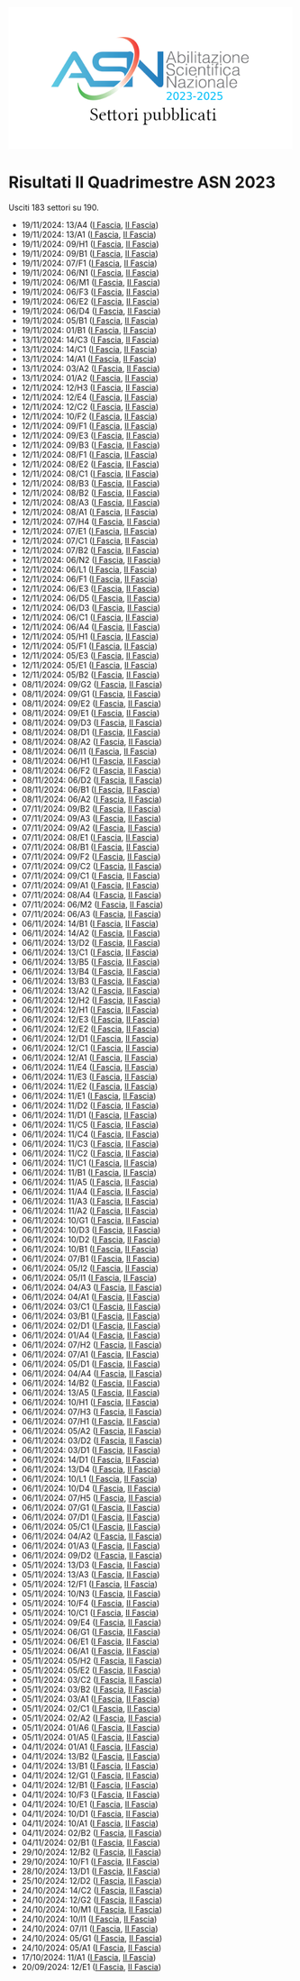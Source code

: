 ![logo](img/logo-2023.png)

# Risultati II Quadrimestre ASN 2023

Usciti 183 settori su 190.

- 19/11/2024: 13/A4 ([I Fascia](https://asn23.cineca.it/pubblico/miur/esito/13%252FA4/1/2), [II Fascia](https://asn23.cineca.it/pubblico/miur/esito/13%252FA4/2/2))
- 19/11/2024: 13/A1 ([I Fascia](https://asn23.cineca.it/pubblico/miur/esito/13%252FA1/1/2), [II Fascia](https://asn23.cineca.it/pubblico/miur/esito/13%252FA1/2/2))
- 19/11/2024: 09/H1 ([I Fascia](https://asn23.cineca.it/pubblico/miur/esito/09%252FH1/1/2), [II Fascia](https://asn23.cineca.it/pubblico/miur/esito/09%252FH1/2/2))
- 19/11/2024: 09/B1 ([I Fascia](https://asn23.cineca.it/pubblico/miur/esito/09%252FB1/1/2), [II Fascia](https://asn23.cineca.it/pubblico/miur/esito/09%252FB1/2/2))
- 19/11/2024: 07/F1 ([I Fascia](https://asn23.cineca.it/pubblico/miur/esito/07%252FF1/1/2), [II Fascia](https://asn23.cineca.it/pubblico/miur/esito/07%252FF1/2/2))
- 19/11/2024: 06/N1 ([I Fascia](https://asn23.cineca.it/pubblico/miur/esito/06%252FN1/1/2), [II Fascia](https://asn23.cineca.it/pubblico/miur/esito/06%252FN1/2/2))
- 19/11/2024: 06/M1 ([I Fascia](https://asn23.cineca.it/pubblico/miur/esito/06%252FM1/1/2), [II Fascia](https://asn23.cineca.it/pubblico/miur/esito/06%252FM1/2/2))
- 19/11/2024: 06/F3 ([I Fascia](https://asn23.cineca.it/pubblico/miur/esito/06%252FF3/1/2), [II Fascia](https://asn23.cineca.it/pubblico/miur/esito/06%252FF3/2/2))
- 19/11/2024: 06/E2 ([I Fascia](https://asn23.cineca.it/pubblico/miur/esito/06%252FE2/1/2), [II Fascia](https://asn23.cineca.it/pubblico/miur/esito/06%252FE2/2/2))
- 19/11/2024: 06/D4 ([I Fascia](https://asn23.cineca.it/pubblico/miur/esito/06%252FD4/1/2), [II Fascia](https://asn23.cineca.it/pubblico/miur/esito/06%252FD4/2/2))
- 19/11/2024: 05/B1 ([I Fascia](https://asn23.cineca.it/pubblico/miur/esito/05%252FB1/1/2), [II Fascia](https://asn23.cineca.it/pubblico/miur/esito/05%252FB1/2/2))
- 19/11/2024: 01/B1 ([I Fascia](https://asn23.cineca.it/pubblico/miur/esito/01%252FB1/1/2), [II Fascia](https://asn23.cineca.it/pubblico/miur/esito/01%252FB1/2/2))
- 13/11/2024: 14/C3 ([I Fascia](https://asn23.cineca.it/pubblico/miur/esito/14%252FC3/1/2), [II Fascia](https://asn23.cineca.it/pubblico/miur/esito/14%252FC3/2/2))
- 13/11/2024: 14/C1 ([I Fascia](https://asn23.cineca.it/pubblico/miur/esito/14%252FC1/1/2), [II Fascia](https://asn23.cineca.it/pubblico/miur/esito/14%252FC1/2/2))
- 13/11/2024: 14/A1 ([I Fascia](https://asn23.cineca.it/pubblico/miur/esito/14%252FA1/1/2), [II Fascia](https://asn23.cineca.it/pubblico/miur/esito/14%252FA1/2/2))
- 13/11/2024: 03/A2 ([I Fascia](https://asn23.cineca.it/pubblico/miur/esito/03%252FA2/1/2), [II Fascia](https://asn23.cineca.it/pubblico/miur/esito/03%252FA2/2/2))
- 13/11/2024: 01/A2 ([I Fascia](https://asn23.cineca.it/pubblico/miur/esito/01%252FA2/1/2), [II Fascia](https://asn23.cineca.it/pubblico/miur/esito/01%252FA2/2/2))
- 12/11/2024: 12/H3 ([I Fascia](https://asn23.cineca.it/pubblico/miur/esito/12%252FH3/1/2), [II Fascia](https://asn23.cineca.it/pubblico/miur/esito/12%252FH3/2/2))
- 12/11/2024: 12/E4 ([I Fascia](https://asn23.cineca.it/pubblico/miur/esito/12%252FE4/1/2), [II Fascia](https://asn23.cineca.it/pubblico/miur/esito/12%252FE4/2/2))
- 12/11/2024: 12/C2 ([I Fascia](https://asn23.cineca.it/pubblico/miur/esito/12%252FC2/1/2), [II Fascia](https://asn23.cineca.it/pubblico/miur/esito/12%252FC2/2/2))
- 12/11/2024: 10/F2 ([I Fascia](https://asn23.cineca.it/pubblico/miur/esito/10%252FF2/1/2), [II Fascia](https://asn23.cineca.it/pubblico/miur/esito/10%252FF2/2/2))
- 12/11/2024: 09/F1 ([I Fascia](https://asn23.cineca.it/pubblico/miur/esito/09%252FF1/1/2), [II Fascia](https://asn23.cineca.it/pubblico/miur/esito/09%252FF1/2/2))
- 12/11/2024: 09/E3 ([I Fascia](https://asn23.cineca.it/pubblico/miur/esito/09%252FE3/1/2), [II Fascia](https://asn23.cineca.it/pubblico/miur/esito/09%252FE3/2/2))
- 12/11/2024: 09/B3 ([I Fascia](https://asn23.cineca.it/pubblico/miur/esito/09%252FB3/1/2), [II Fascia](https://asn23.cineca.it/pubblico/miur/esito/09%252FB3/2/2))
- 12/11/2024: 08/F1 ([I Fascia](https://asn23.cineca.it/pubblico/miur/esito/08%252FF1/1/2), [II Fascia](https://asn23.cineca.it/pubblico/miur/esito/08%252FF1/2/2))
- 12/11/2024: 08/E2 ([I Fascia](https://asn23.cineca.it/pubblico/miur/esito/08%252FE2/1/2), [II Fascia](https://asn23.cineca.it/pubblico/miur/esito/08%252FE2/2/2))
- 12/11/2024: 08/C1 ([I Fascia](https://asn23.cineca.it/pubblico/miur/esito/08%252FC1/1/2), [II Fascia](https://asn23.cineca.it/pubblico/miur/esito/08%252FC1/2/2))
- 12/11/2024: 08/B3 ([I Fascia](https://asn23.cineca.it/pubblico/miur/esito/08%252FB3/1/2), [II Fascia](https://asn23.cineca.it/pubblico/miur/esito/08%252FB3/2/2))
- 12/11/2024: 08/B2 ([I Fascia](https://asn23.cineca.it/pubblico/miur/esito/08%252FB2/1/2), [II Fascia](https://asn23.cineca.it/pubblico/miur/esito/08%252FB2/2/2))
- 12/11/2024: 08/A3 ([I Fascia](https://asn23.cineca.it/pubblico/miur/esito/08%252FA3/1/2), [II Fascia](https://asn23.cineca.it/pubblico/miur/esito/08%252FA3/2/2))
- 12/11/2024: 08/A1 ([I Fascia](https://asn23.cineca.it/pubblico/miur/esito/08%252FA1/1/2), [II Fascia](https://asn23.cineca.it/pubblico/miur/esito/08%252FA1/2/2))
- 12/11/2024: 07/H4 ([I Fascia](https://asn23.cineca.it/pubblico/miur/esito/07%252FH4/1/2), [II Fascia](https://asn23.cineca.it/pubblico/miur/esito/07%252FH4/2/2))
- 12/11/2024: 07/E1 ([I Fascia](https://asn23.cineca.it/pubblico/miur/esito/07%252FE1/1/2), [II Fascia](https://asn23.cineca.it/pubblico/miur/esito/07%252FE1/2/2))
- 12/11/2024: 07/C1 ([I Fascia](https://asn23.cineca.it/pubblico/miur/esito/07%252FC1/1/2), [II Fascia](https://asn23.cineca.it/pubblico/miur/esito/07%252FC1/2/2))
- 12/11/2024: 07/B2 ([I Fascia](https://asn23.cineca.it/pubblico/miur/esito/07%252FB2/1/2), [II Fascia](https://asn23.cineca.it/pubblico/miur/esito/07%252FB2/2/2))
- 12/11/2024: 06/N2 ([I Fascia](https://asn23.cineca.it/pubblico/miur/esito/06%252FN2/1/2), [II Fascia](https://asn23.cineca.it/pubblico/miur/esito/06%252FN2/2/2))
- 12/11/2024: 06/L1 ([I Fascia](https://asn23.cineca.it/pubblico/miur/esito/06%252FL1/1/2), [II Fascia](https://asn23.cineca.it/pubblico/miur/esito/06%252FL1/2/2))
- 12/11/2024: 06/F1 ([I Fascia](https://asn23.cineca.it/pubblico/miur/esito/06%252FF1/1/2), [II Fascia](https://asn23.cineca.it/pubblico/miur/esito/06%252FF1/2/2))
- 12/11/2024: 06/E3 ([I Fascia](https://asn23.cineca.it/pubblico/miur/esito/06%252FE3/1/2), [II Fascia](https://asn23.cineca.it/pubblico/miur/esito/06%252FE3/2/2))
- 12/11/2024: 06/D5 ([I Fascia](https://asn23.cineca.it/pubblico/miur/esito/06%252FD5/1/2), [II Fascia](https://asn23.cineca.it/pubblico/miur/esito/06%252FD5/2/2))
- 12/11/2024: 06/D3 ([I Fascia](https://asn23.cineca.it/pubblico/miur/esito/06%252FD3/1/2), [II Fascia](https://asn23.cineca.it/pubblico/miur/esito/06%252FD3/2/2))
- 12/11/2024: 06/C1 ([I Fascia](https://asn23.cineca.it/pubblico/miur/esito/06%252FC1/1/2), [II Fascia](https://asn23.cineca.it/pubblico/miur/esito/06%252FC1/2/2))
- 12/11/2024: 06/A4 ([I Fascia](https://asn23.cineca.it/pubblico/miur/esito/06%252FA4/1/2), [II Fascia](https://asn23.cineca.it/pubblico/miur/esito/06%252FA4/2/2))
- 12/11/2024: 05/H1 ([I Fascia](https://asn23.cineca.it/pubblico/miur/esito/05%252FH1/1/2), [II Fascia](https://asn23.cineca.it/pubblico/miur/esito/05%252FH1/2/2))
- 12/11/2024: 05/F1 ([I Fascia](https://asn23.cineca.it/pubblico/miur/esito/05%252FF1/1/2), [II Fascia](https://asn23.cineca.it/pubblico/miur/esito/05%252FF1/2/2))
- 12/11/2024: 05/E3 ([I Fascia](https://asn23.cineca.it/pubblico/miur/esito/05%252FE3/1/2), [II Fascia](https://asn23.cineca.it/pubblico/miur/esito/05%252FE3/2/2))
- 12/11/2024: 05/E1 ([I Fascia](https://asn23.cineca.it/pubblico/miur/esito/05%252FE1/1/2), [II Fascia](https://asn23.cineca.it/pubblico/miur/esito/05%252FE1/2/2))
- 12/11/2024: 05/B2 ([I Fascia](https://asn23.cineca.it/pubblico/miur/esito/05%252FB2/1/2), [II Fascia](https://asn23.cineca.it/pubblico/miur/esito/05%252FB2/2/2))
- 08/11/2024: 09/G2 ([I Fascia](https://asn23.cineca.it/pubblico/miur/esito/09%252FG2/1/2), [II Fascia](https://asn23.cineca.it/pubblico/miur/esito/09%252FG2/2/2))
- 08/11/2024: 09/G1 ([I Fascia](https://asn23.cineca.it/pubblico/miur/esito/09%252FG1/1/2), [II Fascia](https://asn23.cineca.it/pubblico/miur/esito/09%252FG1/2/2))
- 08/11/2024: 09/E2 ([I Fascia](https://asn23.cineca.it/pubblico/miur/esito/09%252FE2/1/2), [II Fascia](https://asn23.cineca.it/pubblico/miur/esito/09%252FE2/2/2))
- 08/11/2024: 09/E1 ([I Fascia](https://asn23.cineca.it/pubblico/miur/esito/09%252FE1/1/2), [II Fascia](https://asn23.cineca.it/pubblico/miur/esito/09%252FE1/2/2))
- 08/11/2024: 09/D3 ([I Fascia](https://asn23.cineca.it/pubblico/miur/esito/09%252FD3/1/2), [II Fascia](https://asn23.cineca.it/pubblico/miur/esito/09%252FD3/2/2))
- 08/11/2024: 08/D1 ([I Fascia](https://asn23.cineca.it/pubblico/miur/esito/08%252FD1/1/2), [II Fascia](https://asn23.cineca.it/pubblico/miur/esito/08%252FD1/2/2))
- 08/11/2024: 08/A2 ([I Fascia](https://asn23.cineca.it/pubblico/miur/esito/08%252FA2/1/2), [II Fascia](https://asn23.cineca.it/pubblico/miur/esito/08%252FA2/2/2))
- 08/11/2024: 06/I1 ([I Fascia](https://asn23.cineca.it/pubblico/miur/esito/06%252FI1/1/2), [II Fascia](https://asn23.cineca.it/pubblico/miur/esito/06%252FI1/2/2))
- 08/11/2024: 06/H1 ([I Fascia](https://asn23.cineca.it/pubblico/miur/esito/06%252FH1/1/2), [II Fascia](https://asn23.cineca.it/pubblico/miur/esito/06%252FH1/2/2))
- 08/11/2024: 06/F2 ([I Fascia](https://asn23.cineca.it/pubblico/miur/esito/06%252FF2/1/2), [II Fascia](https://asn23.cineca.it/pubblico/miur/esito/06%252FF2/2/2))
- 08/11/2024: 06/D2 ([I Fascia](https://asn23.cineca.it/pubblico/miur/esito/06%252FD2/1/2), [II Fascia](https://asn23.cineca.it/pubblico/miur/esito/06%252FD2/2/2))
- 08/11/2024: 06/B1 ([I Fascia](https://asn23.cineca.it/pubblico/miur/esito/06%252FB1/1/2), [II Fascia](https://asn23.cineca.it/pubblico/miur/esito/06%252FB1/2/2))
- 08/11/2024: 06/A2 ([I Fascia](https://asn23.cineca.it/pubblico/miur/esito/06%252FA2/1/2), [II Fascia](https://asn23.cineca.it/pubblico/miur/esito/06%252FA2/2/2))
- 07/11/2024: 09/B2 ([I Fascia](https://asn23.cineca.it/pubblico/miur/esito/09%252FB2/1/2), [II Fascia](https://asn23.cineca.it/pubblico/miur/esito/09%252FB2/2/2))
- 07/11/2024: 09/A3 ([I Fascia](https://asn23.cineca.it/pubblico/miur/esito/09%252FA3/1/2), [II Fascia](https://asn23.cineca.it/pubblico/miur/esito/09%252FA3/2/2))
- 07/11/2024: 09/A2 ([I Fascia](https://asn23.cineca.it/pubblico/miur/esito/09%252FA2/1/2), [II Fascia](https://asn23.cineca.it/pubblico/miur/esito/09%252FA2/2/2))
- 07/11/2024: 08/E1 ([I Fascia](https://asn23.cineca.it/pubblico/miur/esito/08%252FE1/1/2), [II Fascia](https://asn23.cineca.it/pubblico/miur/esito/08%252FE1/2/2))
- 07/11/2024: 08/B1 ([I Fascia](https://asn23.cineca.it/pubblico/miur/esito/08%252FB1/1/2), [II Fascia](https://asn23.cineca.it/pubblico/miur/esito/08%252FB1/2/2))
- 07/11/2024: 09/F2 ([I Fascia](https://asn23.cineca.it/pubblico/miur/esito/09%252FF2/1/2), [II Fascia](https://asn23.cineca.it/pubblico/miur/esito/09%252FF2/2/2))
- 07/11/2024: 09/C2 ([I Fascia](https://asn23.cineca.it/pubblico/miur/esito/09%252FC2/1/2), [II Fascia](https://asn23.cineca.it/pubblico/miur/esito/09%252FC2/2/2))
- 07/11/2024: 09/C1 ([I Fascia](https://asn23.cineca.it/pubblico/miur/esito/09%252FC1/1/2), [II Fascia](https://asn23.cineca.it/pubblico/miur/esito/09%252FC1/2/2))
- 07/11/2024: 09/A1 ([I Fascia](https://asn23.cineca.it/pubblico/miur/esito/09%252FA1/1/2), [II Fascia](https://asn23.cineca.it/pubblico/miur/esito/09%252FA1/2/2))
- 07/11/2024: 08/A4 ([I Fascia](https://asn23.cineca.it/pubblico/miur/esito/08%252FA4/1/2), [II Fascia](https://asn23.cineca.it/pubblico/miur/esito/08%252FA4/2/2))
- 07/11/2024: 06/M2 ([I Fascia](https://asn23.cineca.it/pubblico/miur/esito/06%252FM2/1/2), [II Fascia](https://asn23.cineca.it/pubblico/miur/esito/06%252FM2/2/2))
- 07/11/2024: 06/A3 ([I Fascia](https://asn23.cineca.it/pubblico/miur/esito/06%252FA3/1/2), [II Fascia](https://asn23.cineca.it/pubblico/miur/esito/06%252FA3/2/2))
- 06/11/2024: 14/B1 ([I Fascia](https://asn23.cineca.it/pubblico/miur/esito/14%252FB1/1/2), [II Fascia](https://asn23.cineca.it/pubblico/miur/esito/14%252FB1/2/2))
- 06/11/2024: 14/A2 ([I Fascia](https://asn23.cineca.it/pubblico/miur/esito/14%252FA2/1/2), [II Fascia](https://asn23.cineca.it/pubblico/miur/esito/14%252FA2/2/2))
- 06/11/2024: 13/D2 ([I Fascia](https://asn23.cineca.it/pubblico/miur/esito/13%252FD2/1/2), [II Fascia](https://asn23.cineca.it/pubblico/miur/esito/13%252FD2/2/2))
- 06/11/2024: 13/C1 ([I Fascia](https://asn23.cineca.it/pubblico/miur/esito/13%252FC1/1/2), [II Fascia](https://asn23.cineca.it/pubblico/miur/esito/13%252FC1/2/2))
- 06/11/2024: 13/B5 ([I Fascia](https://asn23.cineca.it/pubblico/miur/esito/13%252FB5/1/2), [II Fascia](https://asn23.cineca.it/pubblico/miur/esito/13%252FB5/2/2))
- 06/11/2024: 13/B4 ([I Fascia](https://asn23.cineca.it/pubblico/miur/esito/13%252FB4/1/2), [II Fascia](https://asn23.cineca.it/pubblico/miur/esito/13%252FB4/2/2))
- 06/11/2024: 13/B3 ([I Fascia](https://asn23.cineca.it/pubblico/miur/esito/13%252FB3/1/2), [II Fascia](https://asn23.cineca.it/pubblico/miur/esito/13%252FB3/2/2))
- 06/11/2024: 13/A2 ([I Fascia](https://asn23.cineca.it/pubblico/miur/esito/13%252FA2/1/2), [II Fascia](https://asn23.cineca.it/pubblico/miur/esito/13%252FA2/2/2))
- 06/11/2024: 12/H2 ([I Fascia](https://asn23.cineca.it/pubblico/miur/esito/12%252FH2/1/2), [II Fascia](https://asn23.cineca.it/pubblico/miur/esito/12%252FH2/2/2))
- 06/11/2024: 12/H1 ([I Fascia](https://asn23.cineca.it/pubblico/miur/esito/12%252FH1/1/2), [II Fascia](https://asn23.cineca.it/pubblico/miur/esito/12%252FH1/2/2))
- 06/11/2024: 12/E3 ([I Fascia](https://asn23.cineca.it/pubblico/miur/esito/12%252FE3/1/2), [II Fascia](https://asn23.cineca.it/pubblico/miur/esito/12%252FE3/2/2))
- 06/11/2024: 12/E2 ([I Fascia](https://asn23.cineca.it/pubblico/miur/esito/12%252FE2/1/2), [II Fascia](https://asn23.cineca.it/pubblico/miur/esito/12%252FE2/2/2))
- 06/11/2024: 12/D1 ([I Fascia](https://asn23.cineca.it/pubblico/miur/esito/12%252FD1/1/2), [II Fascia](https://asn23.cineca.it/pubblico/miur/esito/12%252FD1/2/2))
- 06/11/2024: 12/C1 ([I Fascia](https://asn23.cineca.it/pubblico/miur/esito/12%252FC1/1/2), [II Fascia](https://asn23.cineca.it/pubblico/miur/esito/12%252FC1/2/2))
- 06/11/2024: 12/A1 ([I Fascia](https://asn23.cineca.it/pubblico/miur/esito/12%252FA1/1/2), [II Fascia](https://asn23.cineca.it/pubblico/miur/esito/12%252FA1/2/2))
- 06/11/2024: 11/E4 ([I Fascia](https://asn23.cineca.it/pubblico/miur/esito/11%252FE4/1/2), [II Fascia](https://asn23.cineca.it/pubblico/miur/esito/11%252FE4/2/2))
- 06/11/2024: 11/E3 ([I Fascia](https://asn23.cineca.it/pubblico/miur/esito/11%252FE3/1/2), [II Fascia](https://asn23.cineca.it/pubblico/miur/esito/11%252FE3/2/2))
- 06/11/2024: 11/E2 ([I Fascia](https://asn23.cineca.it/pubblico/miur/esito/11%252FE2/1/2), [II Fascia](https://asn23.cineca.it/pubblico/miur/esito/11%252FE2/2/2))
- 06/11/2024: 11/E1 ([I Fascia](https://asn23.cineca.it/pubblico/miur/esito/11%252FE1/1/2), [II Fascia](https://asn23.cineca.it/pubblico/miur/esito/11%252FE1/2/2))
- 06/11/2024: 11/D2 ([I Fascia](https://asn23.cineca.it/pubblico/miur/esito/11%252FD2/1/2), [II Fascia](https://asn23.cineca.it/pubblico/miur/esito/11%252FD2/2/2))
- 06/11/2024: 11/D1 ([I Fascia](https://asn23.cineca.it/pubblico/miur/esito/11%252FD1/1/2), [II Fascia](https://asn23.cineca.it/pubblico/miur/esito/11%252FD1/2/2))
- 06/11/2024: 11/C5 ([I Fascia](https://asn23.cineca.it/pubblico/miur/esito/11%252FC5/1/2), [II Fascia](https://asn23.cineca.it/pubblico/miur/esito/11%252FC5/2/2))
- 06/11/2024: 11/C4 ([I Fascia](https://asn23.cineca.it/pubblico/miur/esito/11%252FC4/1/2), [II Fascia](https://asn23.cineca.it/pubblico/miur/esito/11%252FC4/2/2))
- 06/11/2024: 11/C3 ([I Fascia](https://asn23.cineca.it/pubblico/miur/esito/11%252FC3/1/2), [II Fascia](https://asn23.cineca.it/pubblico/miur/esito/11%252FC3/2/2))
- 06/11/2024: 11/C2 ([I Fascia](https://asn23.cineca.it/pubblico/miur/esito/11%252FC2/1/2), [II Fascia](https://asn23.cineca.it/pubblico/miur/esito/11%252FC2/2/2))
- 06/11/2024: 11/C1 ([I Fascia](https://asn23.cineca.it/pubblico/miur/esito/11%252FC1/1/2), [II Fascia](https://asn23.cineca.it/pubblico/miur/esito/11%252FC1/2/2))
- 06/11/2024: 11/B1 ([I Fascia](https://asn23.cineca.it/pubblico/miur/esito/11%252FB1/1/2), [II Fascia](https://asn23.cineca.it/pubblico/miur/esito/11%252FB1/2/2))
- 06/11/2024: 11/A5 ([I Fascia](https://asn23.cineca.it/pubblico/miur/esito/11%252FA5/1/2), [II Fascia](https://asn23.cineca.it/pubblico/miur/esito/11%252FA5/2/2))
- 06/11/2024: 11/A4 ([I Fascia](https://asn23.cineca.it/pubblico/miur/esito/11%252FA4/1/2), [II Fascia](https://asn23.cineca.it/pubblico/miur/esito/11%252FA4/2/2))
- 06/11/2024: 11/A3 ([I Fascia](https://asn23.cineca.it/pubblico/miur/esito/11%252FA3/1/2), [II Fascia](https://asn23.cineca.it/pubblico/miur/esito/11%252FA3/2/2))
- 06/11/2024: 11/A2 ([I Fascia](https://asn23.cineca.it/pubblico/miur/esito/11%252FA2/1/2), [II Fascia](https://asn23.cineca.it/pubblico/miur/esito/11%252FA2/2/2))
- 06/11/2024: 10/G1 ([I Fascia](https://asn23.cineca.it/pubblico/miur/esito/10%252FG1/1/2), [II Fascia](https://asn23.cineca.it/pubblico/miur/esito/10%252FG1/2/2))
- 06/11/2024: 10/D3 ([I Fascia](https://asn23.cineca.it/pubblico/miur/esito/10%252FD3/1/2), [II Fascia](https://asn23.cineca.it/pubblico/miur/esito/10%252FD3/2/2))
- 06/11/2024: 10/D2 ([I Fascia](https://asn23.cineca.it/pubblico/miur/esito/10%252FD2/1/2), [II Fascia](https://asn23.cineca.it/pubblico/miur/esito/10%252FD2/2/2))
- 06/11/2024: 10/B1 ([I Fascia](https://asn23.cineca.it/pubblico/miur/esito/10%252FB1/1/2), [II Fascia](https://asn23.cineca.it/pubblico/miur/esito/10%252FB1/2/2))
- 06/11/2024: 07/B1 ([I Fascia](https://asn23.cineca.it/pubblico/miur/esito/07%252FB1/1/2), [II Fascia](https://asn23.cineca.it/pubblico/miur/esito/07%252FB1/2/2))
- 06/11/2024: 05/I2 ([I Fascia](https://asn23.cineca.it/pubblico/miur/esito/05%252FI2/1/2), [II Fascia](https://asn23.cineca.it/pubblico/miur/esito/05%252FI2/2/2))
- 06/11/2024: 05/I1 ([I Fascia](https://asn23.cineca.it/pubblico/miur/esito/05%252FI1/1/2), [II Fascia](https://asn23.cineca.it/pubblico/miur/esito/05%252FI1/2/2))
- 06/11/2024: 04/A3 ([I Fascia](https://asn23.cineca.it/pubblico/miur/esito/04%252FA3/1/2), [II Fascia](https://asn23.cineca.it/pubblico/miur/esito/04%252FA3/2/2))
- 06/11/2024: 04/A1 ([I Fascia](https://asn23.cineca.it/pubblico/miur/esito/04%252FA1/1/2), [II Fascia](https://asn23.cineca.it/pubblico/miur/esito/04%252FA1/2/2))
- 06/11/2024: 03/C1 ([I Fascia](https://asn23.cineca.it/pubblico/miur/esito/03%252FC1/1/2), [II Fascia](https://asn23.cineca.it/pubblico/miur/esito/03%252FC1/2/2))
- 06/11/2024: 03/B1 ([I Fascia](https://asn23.cineca.it/pubblico/miur/esito/03%252FB1/1/2), [II Fascia](https://asn23.cineca.it/pubblico/miur/esito/03%252FB1/2/2))
- 06/11/2024: 02/D1 ([I Fascia](https://asn23.cineca.it/pubblico/miur/esito/02%252FD1/1/2), [II Fascia](https://asn23.cineca.it/pubblico/miur/esito/02%252FD1/2/2))
- 06/11/2024: 01/A4 ([I Fascia](https://asn23.cineca.it/pubblico/miur/esito/01%252FA4/1/2), [II Fascia](https://asn23.cineca.it/pubblico/miur/esito/01%252FA4/2/2))
- 06/11/2024: 07/H2 ([I Fascia](https://asn23.cineca.it/pubblico/miur/esito/07%252FH2/1/2), [II Fascia](https://asn23.cineca.it/pubblico/miur/esito/07%252FH2/2/2))
- 06/11/2024: 07/A1 ([I Fascia](https://asn23.cineca.it/pubblico/miur/esito/07%252FA1/1/2), [II Fascia](https://asn23.cineca.it/pubblico/miur/esito/07%252FA1/2/2))
- 06/11/2024: 05/D1 ([I Fascia](https://asn23.cineca.it/pubblico/miur/esito/05%252FD1/1/2), [II Fascia](https://asn23.cineca.it/pubblico/miur/esito/05%252FD1/2/2))
- 06/11/2024: 04/A4 ([I Fascia](https://asn23.cineca.it/pubblico/miur/esito/04%252FA4/1/2), [II Fascia](https://asn23.cineca.it/pubblico/miur/esito/04%252FA4/2/2))
- 06/11/2024: 14/B2 ([I Fascia](https://asn23.cineca.it/pubblico/miur/esito/14%252FB2/1/2), [II Fascia](https://asn23.cineca.it/pubblico/miur/esito/14%252FB2/2/2))
- 06/11/2024: 13/A5 ([I Fascia](https://asn23.cineca.it/pubblico/miur/esito/13%252FA5/1/2), [II Fascia](https://asn23.cineca.it/pubblico/miur/esito/13%252FA5/2/2))
- 06/11/2024: 10/H1 ([I Fascia](https://asn23.cineca.it/pubblico/miur/esito/10%252FH1/1/2), [II Fascia](https://asn23.cineca.it/pubblico/miur/esito/10%252FH1/2/2))
- 06/11/2024: 07/H3 ([I Fascia](https://asn23.cineca.it/pubblico/miur/esito/07%252FH3/1/2), [II Fascia](https://asn23.cineca.it/pubblico/miur/esito/07%252FH3/2/2))
- 06/11/2024: 07/H1 ([I Fascia](https://asn23.cineca.it/pubblico/miur/esito/07%252FH1/1/2), [II Fascia](https://asn23.cineca.it/pubblico/miur/esito/07%252FH1/2/2))
- 06/11/2024: 05/A2 ([I Fascia](https://asn23.cineca.it/pubblico/miur/esito/05%252FA2/1/2), [II Fascia](https://asn23.cineca.it/pubblico/miur/esito/05%252FA2/2/2))
- 06/11/2024: 03/D2 ([I Fascia](https://asn23.cineca.it/pubblico/miur/esito/03%252FD2/1/2), [II Fascia](https://asn23.cineca.it/pubblico/miur/esito/03%252FD2/2/2))
- 06/11/2024: 03/D1 ([I Fascia](https://asn23.cineca.it/pubblico/miur/esito/03%252FD1/1/2), [II Fascia](https://asn23.cineca.it/pubblico/miur/esito/03%252FD1/2/2))
- 06/11/2024: 14/D1 ([I Fascia](https://asn23.cineca.it/pubblico/miur/esito/14%252FD1/1/2), [II Fascia](https://asn23.cineca.it/pubblico/miur/esito/14%252FD1/2/2))
- 06/11/2024: 13/D4 ([I Fascia](https://asn23.cineca.it/pubblico/miur/esito/13%252FD4/1/2), [II Fascia](https://asn23.cineca.it/pubblico/miur/esito/13%252FD4/2/2))
- 06/11/2024: 10/L1 ([I Fascia](https://asn23.cineca.it/pubblico/miur/esito/10%252FL1/1/2), [II Fascia](https://asn23.cineca.it/pubblico/miur/esito/10%252FL1/2/2))
- 06/11/2024: 10/D4 ([I Fascia](https://asn23.cineca.it/pubblico/miur/esito/10%252FD4/1/2), [II Fascia](https://asn23.cineca.it/pubblico/miur/esito/10%252FD4/2/2))
- 06/11/2024: 07/H5 ([I Fascia](https://asn23.cineca.it/pubblico/miur/esito/07%252FH5/1/2), [II Fascia](https://asn23.cineca.it/pubblico/miur/esito/07%252FH5/2/2))
- 06/11/2024: 07/G1 ([I Fascia](https://asn23.cineca.it/pubblico/miur/esito/07%252FG1/1/2), [II Fascia](https://asn23.cineca.it/pubblico/miur/esito/07%252FG1/2/2))
- 06/11/2024: 07/D1 ([I Fascia](https://asn23.cineca.it/pubblico/miur/esito/07%252FD1/1/2), [II Fascia](https://asn23.cineca.it/pubblico/miur/esito/07%252FD1/2/2))
- 06/11/2024: 05/C1 ([I Fascia](https://asn23.cineca.it/pubblico/miur/esito/05%252FC1/1/2), [II Fascia](https://asn23.cineca.it/pubblico/miur/esito/05%252FC1/2/2))
- 06/11/2024: 04/A2 ([I Fascia](https://asn23.cineca.it/pubblico/miur/esito/04%252FA2/1/2), [II Fascia](https://asn23.cineca.it/pubblico/miur/esito/04%252FA2/2/2))
- 06/11/2024: 01/A3 ([I Fascia](https://asn23.cineca.it/pubblico/miur/esito/01%252FA3/1/2), [II Fascia](https://asn23.cineca.it/pubblico/miur/esito/01%252FA3/2/2))
- 06/11/2024: 09/D2 ([I Fascia](https://asn23.cineca.it/pubblico/miur/esito/09%252FD2/1/2), [II Fascia](https://asn23.cineca.it/pubblico/miur/esito/09%252FD2/2/2))
- 05/11/2024: 13/D3 ([I Fascia](https://asn23.cineca.it/pubblico/miur/esito/13%252FD3/1/2), [II Fascia](https://asn23.cineca.it/pubblico/miur/esito/13%252FD3/2/2))
- 05/11/2024: 13/A3 ([I Fascia](https://asn23.cineca.it/pubblico/miur/esito/13%252FA3/1/2), [II Fascia](https://asn23.cineca.it/pubblico/miur/esito/13%252FA3/2/2))
- 05/11/2024: 12/F1 ([I Fascia](https://asn23.cineca.it/pubblico/miur/esito/12%252FF1/1/2), [II Fascia](https://asn23.cineca.it/pubblico/miur/esito/12%252FF1/2/2))
- 05/11/2024: 10/N3 ([I Fascia](https://asn23.cineca.it/pubblico/miur/esito/10%252FN3/1/2), [II Fascia](https://asn23.cineca.it/pubblico/miur/esito/10%252FN3/2/2))
- 05/11/2024: 10/F4 ([I Fascia](https://asn23.cineca.it/pubblico/miur/esito/10%252FF4/1/2), [II Fascia](https://asn23.cineca.it/pubblico/miur/esito/10%252FF4/2/2))
- 05/11/2024: 10/C1 ([I Fascia](https://asn23.cineca.it/pubblico/miur/esito/10%252FC1/1/2), [II Fascia](https://asn23.cineca.it/pubblico/miur/esito/10%252FC1/2/2))
- 05/11/2024: 09/E4 ([I Fascia](https://asn23.cineca.it/pubblico/miur/esito/09%252FE4/1/2), [II Fascia](https://asn23.cineca.it/pubblico/miur/esito/09%252FE4/2/2))
- 05/11/2024: 06/G1 ([I Fascia](https://asn23.cineca.it/pubblico/miur/esito/06%252FG1/1/2), [II Fascia](https://asn23.cineca.it/pubblico/miur/esito/06%252FG1/2/2))
- 05/11/2024: 06/E1 ([I Fascia](https://asn23.cineca.it/pubblico/miur/esito/06%252FE1/1/2), [II Fascia](https://asn23.cineca.it/pubblico/miur/esito/06%252FE1/2/2))
- 05/11/2024: 06/A1 ([I Fascia](https://asn23.cineca.it/pubblico/miur/esito/06%252FA1/1/2), [II Fascia](https://asn23.cineca.it/pubblico/miur/esito/06%252FA1/2/2))
- 05/11/2024: 05/H2 ([I Fascia](https://asn23.cineca.it/pubblico/miur/esito/05%252FH2/1/2), [II Fascia](https://asn23.cineca.it/pubblico/miur/esito/05%252FH2/2/2))
- 05/11/2024: 05/E2 ([I Fascia](https://asn23.cineca.it/pubblico/miur/esito/05%252FE2/1/2), [II Fascia](https://asn23.cineca.it/pubblico/miur/esito/05%252FE2/2/2))
- 05/11/2024: 03/C2 ([I Fascia](https://asn23.cineca.it/pubblico/miur/esito/03%252FC2/1/2), [II Fascia](https://asn23.cineca.it/pubblico/miur/esito/03%252FC2/2/2))
- 05/11/2024: 03/B2 ([I Fascia](https://asn23.cineca.it/pubblico/miur/esito/03%252FB2/1/2), [II Fascia](https://asn23.cineca.it/pubblico/miur/esito/03%252FB2/2/2))
- 05/11/2024: 03/A1 ([I Fascia](https://asn23.cineca.it/pubblico/miur/esito/03%252FA1/1/2), [II Fascia](https://asn23.cineca.it/pubblico/miur/esito/03%252FA1/2/2))
- 05/11/2024: 02/C1 ([I Fascia](https://asn23.cineca.it/pubblico/miur/esito/02%252FC1/1/2), [II Fascia](https://asn23.cineca.it/pubblico/miur/esito/02%252FC1/2/2))
- 05/11/2024: 02/A2 ([I Fascia](https://asn23.cineca.it/pubblico/miur/esito/02%252FA2/1/2), [II Fascia](https://asn23.cineca.it/pubblico/miur/esito/02%252FA2/2/2))
- 05/11/2024: 01/A6 ([I Fascia](https://asn23.cineca.it/pubblico/miur/esito/01%252FA6/1/2), [II Fascia](https://asn23.cineca.it/pubblico/miur/esito/01%252FA6/2/2))
- 05/11/2024: 01/A5 ([I Fascia](https://asn23.cineca.it/pubblico/miur/esito/01%252FA5/1/2), [II Fascia](https://asn23.cineca.it/pubblico/miur/esito/01%252FA5/2/2))
- 04/11/2024: 01/A1 ([I Fascia](https://asn23.cineca.it/pubblico/miur/esito/01%252FA1/1/2), [II Fascia](https://asn23.cineca.it/pubblico/miur/esito/01%252FA1/2/2))
- 04/11/2024: 13/B2 ([I Fascia](https://asn23.cineca.it/pubblico/miur/esito/13%252FB2/1/2), [II Fascia](https://asn23.cineca.it/pubblico/miur/esito/13%252FB2/2/2))
- 04/11/2024: 13/B1 ([I Fascia](https://asn23.cineca.it/pubblico/miur/esito/13%252FB1/1/2), [II Fascia](https://asn23.cineca.it/pubblico/miur/esito/13%252FB1/2/2))
- 04/11/2024: 12/G1 ([I Fascia](https://asn23.cineca.it/pubblico/miur/esito/12%252FG1/1/2), [II Fascia](https://asn23.cineca.it/pubblico/miur/esito/12%252FG1/2/2))
- 04/11/2024: 12/B1 ([I Fascia](https://asn23.cineca.it/pubblico/miur/esito/12%252FB1/1/2), [II Fascia](https://asn23.cineca.it/pubblico/miur/esito/12%252FB1/2/2))
- 04/11/2024: 10/F3 ([I Fascia](https://asn23.cineca.it/pubblico/miur/esito/10%252FF3/1/2), [II Fascia](https://asn23.cineca.it/pubblico/miur/esito/10%252FF3/2/2))
- 04/11/2024: 10/E1 ([I Fascia](https://asn23.cineca.it/pubblico/miur/esito/10%252FE1/1/2), [II Fascia](https://asn23.cineca.it/pubblico/miur/esito/10%252FE1/2/2))
- 04/11/2024: 10/D1 ([I Fascia](https://asn23.cineca.it/pubblico/miur/esito/10%252FD1/1/2), [II Fascia](https://asn23.cineca.it/pubblico/miur/esito/10%252FD1/2/2))
- 04/11/2024: 10/A1 ([I Fascia](https://asn23.cineca.it/pubblico/miur/esito/10%252FA1/1/2), [II Fascia](https://asn23.cineca.it/pubblico/miur/esito/10%252FA1/2/2))
- 04/11/2024: 02/B2 ([I Fascia](https://asn23.cineca.it/pubblico/miur/esito/02%252FB2/1/2), [II Fascia](https://asn23.cineca.it/pubblico/miur/esito/02%252FB2/2/2))
- 04/11/2024: 02/B1 ([I Fascia](https://asn23.cineca.it/pubblico/miur/esito/02%252FB1/1/2), [II Fascia](https://asn23.cineca.it/pubblico/miur/esito/02%252FB1/2/2))
- 29/10/2024: 12/B2 ([I Fascia](https://asn23.cineca.it/pubblico/miur/esito/12%252FB2/1/2), [II Fascia](https://asn23.cineca.it/pubblico/miur/esito/12%252FB2/2/2))
- 29/10/2024: 10/F1 ([I Fascia](https://asn23.cineca.it/pubblico/miur/esito/10%252FF1/1/2), [II Fascia](https://asn23.cineca.it/pubblico/miur/esito/10%252FF1/2/2))
- 28/10/2024: 13/D1 ([I Fascia](https://asn23.cineca.it/pubblico/miur/esito/13%252FD1/1/2), [II Fascia](https://asn23.cineca.it/pubblico/miur/esito/13%252FD1/2/2))
- 25/10/2024: 12/D2 ([I Fascia](https://asn23.cineca.it/pubblico/miur/esito/12%252FD2/1/2), [II Fascia](https://asn23.cineca.it/pubblico/miur/esito/12%252FD2/2/2))
- 24/10/2024: 14/C2 ([I Fascia](https://asn23.cineca.it/pubblico/miur/esito/14%252FC2/1/2), [II Fascia](https://asn23.cineca.it/pubblico/miur/esito/14%252FC2/2/2))
- 24/10/2024: 12/G2 ([I Fascia](https://asn23.cineca.it/pubblico/miur/esito/12%252FG2/1/2), [II Fascia](https://asn23.cineca.it/pubblico/miur/esito/12%252FG2/2/2))
- 24/10/2024: 10/M1 ([I Fascia](https://asn23.cineca.it/pubblico/miur/esito/10%252FM1/1/2), [II Fascia](https://asn23.cineca.it/pubblico/miur/esito/10%252FM1/2/2))
- 24/10/2024: 10/I1 ([I Fascia](https://asn23.cineca.it/pubblico/miur/esito/10%252FI1/1/2), [II Fascia](https://asn23.cineca.it/pubblico/miur/esito/10%252FI1/2/2))
- 24/10/2024: 07/I1 ([I Fascia](https://asn23.cineca.it/pubblico/miur/esito/07%252FI1/1/2), [II Fascia](https://asn23.cineca.it/pubblico/miur/esito/07%252FI1/2/2))
- 24/10/2024: 05/G1 ([I Fascia](https://asn23.cineca.it/pubblico/miur/esito/05%252FG1/1/2), [II Fascia](https://asn23.cineca.it/pubblico/miur/esito/05%252FG1/2/2))
- 24/10/2024: 05/A1 ([I Fascia](https://asn23.cineca.it/pubblico/miur/esito/05%252FA1/1/2), [II Fascia](https://asn23.cineca.it/pubblico/miur/esito/05%252FA1/2/2))
- 17/10/2024: 11/A1 ([I Fascia](https://asn23.cineca.it/pubblico/miur/esito/11%252FA1/1/2), [II Fascia](https://asn23.cineca.it/pubblico/miur/esito/11%252FA1/2/2))
- 20/09/2024: 12/E1 ([I Fascia](https://asn23.cineca.it/pubblico/miur/esito/12%252FE1/1/2), [II Fascia](https://asn23.cineca.it/pubblico/miur/esito/12%252FE1/2/2))
